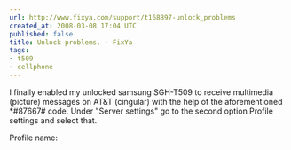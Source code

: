 ```yaml
---
url: http://www.fixya.com/support/t168897-unlock_problems
created_at: 2008-03-08 17:04 UTC
published: false
title: Unlock problems. - FixYa
tags:
- t509
- cellphone
---
```


I finally enabled my unlocked samsung SGH-T509 to receive multimedia (picture) messages on AT&T (cingular) with the help of the aforementioned *#87667# code. Under "Server settings" go to the second option Profile settings and select that.

Profile name:
